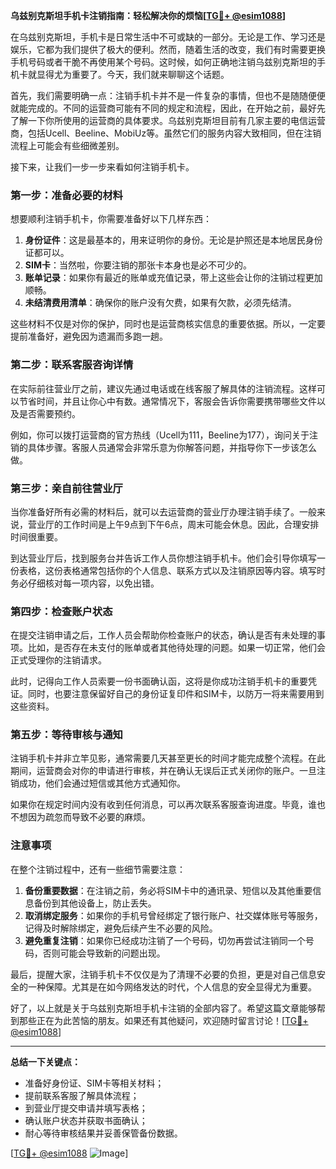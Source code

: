 **乌兹别克斯坦手机卡注销指南：轻松解决你的烦恼[[TG💪+ @esim1088](https://t.me/s/esim1088)]**

在乌兹别克斯坦，手机卡是日常生活中不可或缺的一部分。无论是工作、学习还是娱乐，它都为我们提供了极大的便利。然而，随着生活的改变，我们有时需要更换手机号码或者干脆不再使用某个号码。这时候，如何正确地注销乌兹别克斯坦的手机卡就显得尤为重要了。今天，我们就来聊聊这个话题。

首先，我们需要明确一点：注销手机卡并不是一件复杂的事情，但也不是随随便便就能完成的。不同的运营商可能有不同的规定和流程，因此，在开始之前，最好先了解一下你所使用的运营商的具体要求。乌兹别克斯坦目前有几家主要的电信运营商，包括Ucell、Beeline、MobiUz等。虽然它们的服务内容大致相同，但在注销流程上可能会有些细微差别。

接下来，让我们一步一步来看如何注销手机卡。

### 第一步：准备必要的材料

想要顺利注销手机卡，你需要准备好以下几样东西：

1. **身份证件**：这是最基本的，用来证明你的身份。无论是护照还是本地居民身份证都可以。
2. **SIM卡**：当然啦，你要注销的那张卡本身也是必不可少的。
3. **账单记录**：如果你有最近的账单或充值记录，带上这些会让你的注销过程更加顺畅。
4. **未结清费用清单**：确保你的账户没有欠费，如果有欠款，必须先结清。

这些材料不仅是对你的保护，同时也是运营商核实信息的重要依据。所以，一定要提前准备好，避免因为遗漏而多跑一趟。

### 第二步：联系客服咨询详情

在实际前往营业厅之前，建议先通过电话或在线客服了解具体的注销流程。这样可以节省时间，并且让你心中有数。通常情况下，客服会告诉你需要携带哪些文件以及是否需要预约。

例如，你可以拨打运营商的官方热线（Ucell为111，Beeline为177），询问关于注销的具体步骤。客服人员通常会非常乐意为你解答问题，并指导你下一步该怎么做。

### 第三步：亲自前往营业厅

当你准备好所有必需的材料后，就可以去运营商的营业厅办理注销手续了。一般来说，营业厅的工作时间是上午9点到下午6点，周末可能会休息。因此，合理安排时间很重要。

到达营业厅后，找到服务台并告诉工作人员你想注销手机卡。他们会引导你填写一份表格，这份表格通常包括你的个人信息、联系方式以及注销原因等内容。填写时务必仔细核对每一项内容，以免出错。

### 第四步：检查账户状态

在提交注销申请之后，工作人员会帮助你检查账户的状态，确认是否有未处理的事项。比如，是否存在未支付的账单或者其他待处理的问题。如果一切正常，他们会正式受理你的注销请求。

此时，记得向工作人员索要一份书面确认函，这将是你成功注销手机卡的重要凭证。同时，也要注意保留好自己的身份证复印件和SIM卡，以防万一将来需要用到这些资料。

### 第五步：等待审核与通知

注销手机卡并非立竿见影，通常需要几天甚至更长的时间才能完成整个流程。在此期间，运营商会对你的申请进行审核，并在确认无误后正式关闭你的账户。一旦注销成功，他们会通过短信或其他方式通知你。

如果你在规定时间内没有收到任何消息，可以再次联系客服查询进度。毕竟，谁也不想因为疏忽而导致不必要的麻烦。

### 注意事项

在整个注销过程中，还有一些细节需要注意：

1. **备份重要数据**：在注销之前，务必将SIM卡中的通讯录、短信以及其他重要信息备份到其他设备上，防止丢失。
2. **取消绑定服务**：如果你的手机号曾经绑定了银行账户、社交媒体账号等服务，记得及时解除绑定，避免后续产生不必要的风险。
3. **避免重复注销**：如果你已经成功注销了一个号码，切勿再尝试注销同一个号码，否则可能会导致新的问题出现。

最后，提醒大家，注销手机卡不仅仅是为了清理不必要的负担，更是对自己信息安全的一种保障。尤其是在如今网络发达的时代，个人信息的安全显得尤为重要。

好了，以上就是关于乌兹别克斯坦手机卡注销的全部内容了。希望这篇文章能够帮到那些正在为此苦恼的朋友。如果还有其他疑问，欢迎随时留言讨论！[[TG💪+ @esim1088](https://t.me/s/esim1088)]

---

**总结一下关键点：**

- 准备好身份证、SIM卡等相关材料；
- 提前联系客服了解具体流程；
- 到营业厅提交申请并填写表格；
- 确认账户状态并获取书面确认；
- 耐心等待审核结果并妥善保管备份数据。

[[TG💪+ @esim1088](https://t.me/s/esim1088) ![Image](https://i.postimg.cc/4NQfJmqS/Snipaste-2025-05-13-00-14-12.png)]